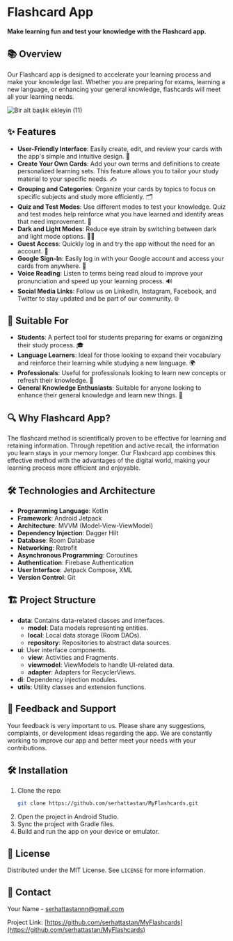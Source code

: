 # Flashcard App

**Make learning fun and test your knowledge with the Flashcard app.**

## 📚 Overview

Our Flashcard app is designed to accelerate your learning process and make your knowledge last. Whether you are preparing for exams, learning a new language, or enhancing your general knowledge, flashcards will meet all your learning needs.

![Bir alt başlık ekleyin (11)](https://github.com/user-attachments/assets/b216b1c3-cfa7-4733-ba61-4b6d777ce882)

## ✨ Features

- **User-Friendly Interface**: Easily create, edit, and review your cards with the app's simple and intuitive design. 📱
- **Create Your Own Cards**: Add your own terms and definitions to create personalized learning sets. This feature allows you to tailor your study material to your specific needs. ✍️
- **Grouping and Categories**: Organize your cards by topics to focus on specific subjects and study more efficiently. 🗂️
- **Quiz and Test Modes**: Use different modes to test your knowledge. Quiz and test modes help reinforce what you have learned and identify areas that need improvement. 📝
- **Dark and Light Modes**: Reduce eye strain by switching between dark and light mode options. 🌙🌞
- **Guest Access**: Quickly log in and try the app without the need for an account. 🚪
- **Google Sign-In**: Easily log in with your Google account and access your cards from anywhere. 🔐
- **Voice Reading**: Listen to terms being read aloud to improve your pronunciation and speed up your learning process. 🔊
- **Social Media Links**: Follow us on LinkedIn, Instagram, Facebook, and Twitter to stay updated and be part of our community. 🌐

## 👥 Suitable For

- **Students**: A perfect tool for students preparing for exams or organizing their study process. 🎓
- **Language Learners**: Ideal for those looking to expand their vocabulary and reinforce their learning while studying a new language. 🌍
- **Professionals**: Useful for professionals looking to learn new concepts or refresh their knowledge. 💼
- **General Knowledge Enthusiasts**: Suitable for anyone looking to enhance their general knowledge and learn new things. 📖

## 🔍 Why Flashcard App?

The flashcard method is scientifically proven to be effective for learning and retaining information. Through repetition and active recall, the information you learn stays in your memory longer. Our Flashcard app combines this effective method with the advantages of the digital world, making your learning process more efficient and enjoyable.

## 🛠️ Technologies and Architecture

- **Programming Language**: Kotlin
- **Framework**: Android Jetpack
- **Architecture**: MVVM (Model-View-ViewModel)
- **Dependency Injection**: Dagger Hilt
- **Database**: Room Database
- **Networking**: Retrofit
- **Asynchronous Programming**: Coroutines
- **Authentication**: Firebase Authentication
- **User Interface**: Jetpack Compose, XML
- **Version Control**: Git

## 🏗️ Project Structure

- **data**: Contains data-related classes and interfaces.
  - **model**: Data models representing entities.
  - **local**: Local data storage (Room DAOs).
  - **repository**: Repositories to abstract data sources.
- **ui**: User interface components.
  - **view**: Activities and Fragments.
  - **viewmodel**: ViewModels to handle UI-related data.
  - **adapter**: Adapters for RecyclerViews.
- **di**: Dependency injection modules.
- **utils**: Utility classes and extension functions.

## 💬 Feedback and Support

Your feedback is very important to us. Please share any suggestions, complaints, or development ideas regarding the app. We are constantly working to improve our app and better meet your needs with your contributions.

## 🛠️ Installation

1. Clone the repo:
   ```sh
   git clone https://github.com/serhattastan/MyFlashcards.git
   ```
2. Open the project in Android Studio.
3. Sync the project with Gradle files.
4. Build and run the app on your device or emulator.

## 📝 License

Distributed under the MIT License. See `LICENSE` for more information.

## 📧 Contact

Your Name - [serhattastannn@gmail.com](mailto:serhattastannn@gmail.com)

Project Link: [https://github.com/serhattastan/MyFlashcards](https://github.com/serhattastan/MyFlashcards)
